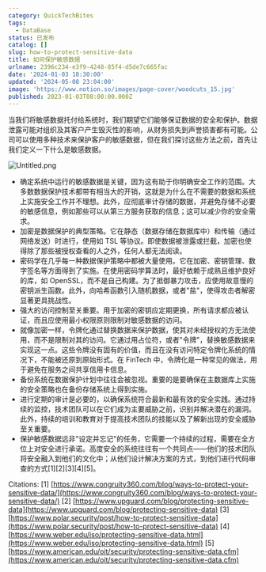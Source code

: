 ```yaml
---
category: QuickTechBites
tags:
  - DataBase
status: 已发布
catalog: []
slug: how-to-protect-sensitive-data
title: 如何保护敏感数据
urlname: 2396c234-e3f9-4248-85f4-d5de7c665fac
date: '2024-01-03 18:30:00'
updated: '2024-05-08 23:04:00'
image: 'https://www.notion.so/images/page-cover/woodcuts_15.jpg'
published: 2023-01-03T08:00:00.000Z
---
```


当我们将敏感数据托付给系统时，我们期望它们能够保证数据的安全和保护。数据泄露可能对组织及其客户产生毁灭性的影响，从财务损失到声誉损害都有可能。公司可以使用多种技术来保护客户的敏感数据，但在我们探讨这些方法之前，首先让我们定义一下什么是敏感数据。


![Untitled.png](https://prod-files-secure.s3.us-west-2.amazonaws.com/5d24fe63-e567-4804-86f9-9fdc62e13082/aa7e6578-50d6-4f37-a4e4-28071bd0fba3/Untitled.png?X-Amz-Algorithm=AWS4-HMAC-SHA256&X-Amz-Content-Sha256=UNSIGNED-PAYLOAD&X-Amz-Credential=ASIAZI2LB4665OOGNEXS%2F20250328%2Fus-west-2%2Fs3%2Faws4_request&X-Amz-Date=20250328T213421Z&X-Amz-Expires=3600&X-Amz-Security-Token=IQoJb3JpZ2luX2VjEP7%2F%2F%2F%2F%2F%2F%2F%2F%2F%2FwEaCXVzLXdlc3QtMiJIMEYCIQCZ0ZaxZznAjs9g1xoGBbM5nTMSVAHUoB3hHNvzptOc4AIhAM1A3qrBS4QEN%2BgoTArET%2FQaeUP%2FjjMAWr01CRRiZlIjKv8DCGcQABoMNjM3NDIzMTgzODA1IgxPRpettuLbP%2Bdjl%2Bgq3AMFq3YRNCn%2BEgBsHOrR7eqBVt%2BW5MEF%2F5W1Bm2MTwZkK3jTwjHhdOyomfvO%2B%2BCdbcrkn3hn1VJR%2F0n7H3mgKMLjkKit375f8Xjk%2Fh%2B6FVnUgrqcKxHye3bTnQz3d4783iNOLMbPqc7nmv0cpPqcBhpvh%2BLri0Vo%2BS4W7QdAcW8EJn5Iuch8cSXnQh9TKOfO15POAoGT%2FwzxCNgZ5wN%2Bm7Z1WivVo8H6ZFZ5Myl61aDxSzyp0D%2FKq1CFX%2FvEAEHOevVNWQZqej%2FznO0hFCW5dJp8b8LAPDoQSdlHpHx3UZlQatt2j4pSeFhVjUP1VRUCqZM9n5it9vbk8MQEA6FOnWwy2f9Y%2BPhlIcTxHPPewelfxuv9FhwvxYCBcabx5VNOTyPK4yxEyN5Sd51XK1Leav%2BjQIhIPnsmDS128rSYADK%2FYbRLbIN%2FDOKUmlOsxldfmVt9VhAVSZwl2SCV5mHtjU7QJwCI1W7WgQLABrlMUja9AE0yVVDeaULvghMABOzVIwcmjcjdZ2UF%2BijBZwmpIK7%2F8KHT%2BSvAjHRVCWmD8Bi5HrpVvFR3xs2dC8E8vt8nuQPW6sjOkpPwphXJfUdzZPQHoYHpnt7PkIEM1zYQRgcXPlgDNHPKcleeDMtLdzCmqJy%2FBjqkAXT43Zcpva5cuX7Z1%2FYz%2BUE0wFQoFb6Rt2CXcbzXrOMe4NKz7ojc55zV4tq2sUocWmrcJg1UqtPcQc9tpw31Pik7SsSS6beXlmjU6QHQ9CPeW6ZAqWhLqTlzDwO81DjFCpjZJfxfrGe9OI7crKyvrPcDJ26bXd0FD%2Bmosak1stFc0NHriakv3SPlKousSf3eT%2FL0f4uS96wNNcybtZHYOLcwI7L%2B&X-Amz-Signature=676eaf396daabd217bbb836ab57fb7c1dfcaf4bc16643461781885a1b2cba8ba&X-Amz-SignedHeaders=host&x-id=GetObject)

- 确定系统中运行的敏感数据是关键，因为这有助于你明确安全工作的范围。大多数数据保护技术都带有相当大的开销，这就是为什么在不需要的数据和系统上实施安全工作并不理想。此外，应彻底审计存储的数据，并避免存储不必要的敏感信息，例如那些可以从第三方服务获取的信息；这可以减少你的安全需求。
- 加密是数据保护的典型策略。它在静态（数据存储在数据库中）和传输（通过网络发送）时进行，使用如 TSL 等协议。即使数据被泄露或拦截，加密也使得除了那些被授权查看的人之外，任何人都无法阅读。
- 密码学在几乎每一种数据保护策略中都被大量使用。它在加密、密钥管理、数字签名等方面得到了实施。在使用密码学算法时，最好依赖于成熟且维护良好的库，如 OpenSSL，而不是自己构建。为了抵御暴力攻击，应使用故意慢的密钥派生函数。此外，向哈希函数引入随机数据，或者"盐"，使得攻击者解密显著更具挑战性。
- 强大的访问控制至关重要。用于加密的密钥应定期更换，所有请求都应被认证，而且应使用最小权限原则限制对敏感数据的访问。
- 就像加密一样，令牌化通过替换数据来保护数据，使其对未经授权的方无法使用，而不是限制对其的访问。它通过用占位符，或者"令牌"，替换敏感数据来实现这一点。这些令牌没有固有的价值，而且在没有访问特定令牌化系统的情况下，不能被还原到原始形式。在 FinTech 中，令牌化是一种常见的做法，用于避免在服务之间共享信用卡信息。
- 备份系统在数据保护计划中往往会被忽视。重要的是要确保在主数据库上实施的安全策略也在备份存储系统上得到实施。
- 进行定期的审计是必要的，以确保系统符合最新和最有效的安全实践。通过持续的监控，技术团队可以在它们成为主要威胁之前，识别并解决潜在的漏洞。此外，持续的培训和教育对于提高技术团队的技能以及了解新出现的安全威胁至关重要。
- 保护敏感数据远非"设定并忘记"的任务，它需要一个持续的过程，需要在全方位上对安全进行承诺。高度安全的系统往往有一个共同点——他们的技术团队将安全融入到他们的文化中；从他们设计解决方案的方式，到他们进行代码审查的方式[1][2][3][4][5]。

Citations:
[1] [https://www.congruity360.com/blog/ways-to-protect-your-sensitive-data/](https://www.congruity360.com/blog/ways-to-protect-your-sensitive-data/)
[2] [https://www.upguard.com/blog/protecting-sensitive-data](https://www.upguard.com/blog/protecting-sensitive-data)
[3] [https://www.polar.security/post/how-to-protect-sensitive-data](https://www.polar.security/post/how-to-protect-sensitive-data)
[4] [https://www.weber.edu/iso/protecting-sensitive-data.html](https://www.weber.edu/iso/protecting-sensitive-data.html)
[5] [https://www.american.edu/oit/security/protecting-sensitive-data.cfm](https://www.american.edu/oit/security/protecting-sensitive-data.cfm)

